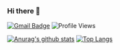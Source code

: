 ### Hi there 👋

[![Gmail Badge](https://img.shields.io/badge/-elucasfelintol@gmail.com-c14438?style=flat&logo=Gmail&logoColor=white)](mailto:elucasfelinto@gmail.com "Connect via Email")
 ![Profile Views](https://komarev.com/ghpvc/?username=LucasFelinto&color=7802aa)

[![Anurag's github stats](https://github-readme-stats.vercel.app/api?username=LucasFelinto&count_private=true&hide=stars&show_icons=true&theme=buefy)](https://github.com/LucasFelinto)
[![Top Langs](https://github-readme-stats.vercel.app/api/top-langs/?username=LucasFelinto&layout=compact&theme=buefy)](https://github.com/anuraghazra/github-readme-stats)


<!--
**LucasFelinto/LucasFelinto** is a ✨ _special_ ✨ repository because its `README.md` (this file) appears on your GitHub profile.

Here are some ideas to get you started:

- 🔭 I’m currently working on ...
- 🌱 I’m currently learning ...
- 👯 I’m looking to collaborate on ...
- 🤔 I’m looking for help with ...
- 💬 Ask me about ...
- 📫 How to reach me: ...
- 😄 Pronouns: ...
- ⚡ Fun fact: ...
-->

